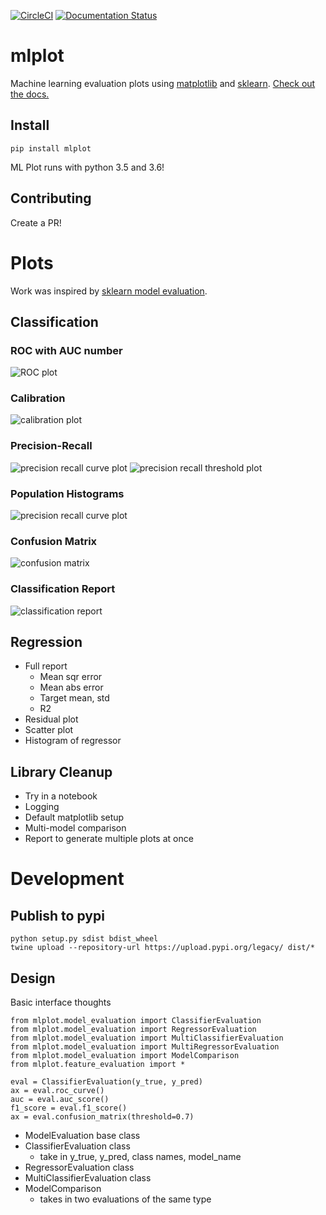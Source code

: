 [![CircleCI](https://circleci.com/gh/sbarton272/mlplot.svg?style=svg)](https://circleci.com/gh/sbarton272/mlplot)
[![Documentation Status](https://readthedocs.org/projects/mlplot/badge/?version=latest)](https://mlplot.readthedocs.io/en/latest/?badge=latest)

# mlplot

Machine learning evaluation plots using [matplotlib](https://matplotlib.org/) and [sklearn](http://scikit-learn.org/). [Check out the docs.](https://mlplot.readthedocs.io/)

## Install

```
pip install mlplot
```

ML Plot runs with python 3.5 and 3.6!

## Contributing

Create a PR!

# Plots

Work was inspired by [sklearn model evaluation](http://scikit-learn.org/stable/modules/model_evaluation.html).

## Classification

### ROC with AUC number
![ROC plot](https://raw.githubusercontent.com/sbarton272/mlplot/master/tests/output/test_roc.png)

### Calibration
![calibration plot](https://raw.githubusercontent.com/sbarton272/mlplot/master/tests/output/test_calibration.png)

### Precision-Recall
![precision recall curve plot](https://raw.githubusercontent.com/sbarton272/mlplot/master/tests/output/test_precision_recall.png)
![precision recall threshold plot](https://raw.githubusercontent.com/sbarton272/mlplot/master/tests/output/test_precision_recall_threshold.png)

### Population Histograms
![precision recall curve plot](https://raw.githubusercontent.com/sbarton272/mlplot/master/tests/output/test_population_histogram.png)

### Confusion Matrix
![confusion matrix](https://raw.githubusercontent.com/sbarton272/mlplot/master/tests/output/test_confusion_matrix.png)

### Classification Report
![classification report](https://raw.githubusercontent.com/sbarton272/mlplot/master/tests/output/test_report_table.png)

## Regression

- Full report
  - Mean sqr error
  - Mean abs error
  - Target mean, std
  - R2
- Residual plot
- Scatter plot
- Histogram of regressor

## Library Cleanup

- Try in a notebook
- Logging
- Default matplotlib setup
- Multi-model comparison
- Report to generate multiple plots at once

# Development

## Publish to pypi

```
python setup.py sdist bdist_wheel
twine upload --repository-url https://upload.pypi.org/legacy/ dist/*
```

## Design

Basic interface thoughts
```
from mlplot.model_evaluation import ClassifierEvaluation
from mlplot.model_evaluation import RegressorEvaluation
from mlplot.model_evaluation import MultiClassifierEvaluation
from mlplot.model_evaluation import MultiRegressorEvaluation
from mlplot.model_evaluation import ModelComparison
from mlplot.feature_evaluation import *

eval = ClassifierEvaluation(y_true, y_pred)
ax = eval.roc_curve()
auc = eval.auc_score()
f1_score = eval.f1_score()
ax = eval.confusion_matrix(threshold=0.7)
```

- ModelEvaluation base class
- ClassifierEvaluation class
    - take in y_true, y_pred, class names, model_name
- RegressorEvaluation class
- MultiClassifierEvaluation class
- ModelComparison
    - takes in two evaluations of the same type
